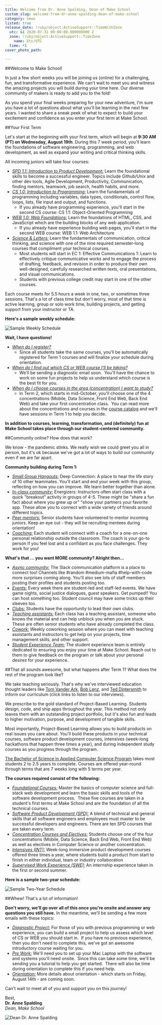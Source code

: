 ```yaml
---
title: Welcome from Dr. Anne Spalding, Dean of Make School
custom_slug: welcome-from-dr-anne-spalding-dean-of-make-school
category: news
listed: true
release_date: !ruby/object:ActiveSupport::TimeWithZone
  utc: &1 2020-07-31 00:00:00.000000000 Z
  zone: !ruby/object:ActiveSupport::TimeZone
    name: Etc/UTC
  time: *1
cover_photo_path: 

---
```

##Welcome to Make School!

In just a few short weeks you will be joining us (online) for a challenging, fun, and transformative experience. We can't wait to meet you and witness the amazing projects you will build during your time here. Our diverse community of makers is ready to add you to the fold!

As you spend your final weeks preparing for your new adventure, I'm sure you have a lot of questions about what you'll be learning in the next few years. I wanted to share a sneak peek of what to expect to build your excitement and confidence as you enter your first term at Make School.

##Your First Term

Let's start at the beginning with your first term, which will begin at **9:30 AM (PT) on Wednesday, August 19th**. During this 7 week period, you'll learn the foundations of software engineering, programming, and web development, as well as expand your writing and critical thinking skills.

All incoming juniors will take four courses:

- <u>*SPD 1.1: Introduction to Product Development:*</u> Learn the foundational skills to become a successful engineer. Topics include Github/Unix and other dev tools, Agile Development, Productivity, Communication, finding mentors, teamwork, job search, health habits, and more.
- <u>*CS 1.0: Introduction to Programming:*</u> Learn the fundamentals of programming including variables, data types, conditionals, control flow, loops, lists, file input and output, and functions.
   - If you already have programming experience, you'll start in the second CS course: CS 1.1: Object-Oriented Programming 
- <u>*WEB 1.0: Web Foundations:*</u> Learn the foundations of HTML, CSS, and JavaScript which are the building blocks of any web application. 
   - If you already have experience building web pages, you'll start in the second WEB course: WEB 1.1: Web Architecture 
- <u>*Science & Letters:*</u> Learn the fundamentals of communication, critical thinking, and science with one of the nine required semester-long courses that compliment your technical courses.
   - Most students will start in EC 1: Effective Communications 1: Learn to effectively critique communicative works and to engage the process of drafting, feedback, and revision in order to produce their own well-designed, carefully researched written texts, oral presentations, and visual communications.
   - Students with previous college credit may start in one of the other courses.

Each course meets for 5.5 hours a week in one, two, or sometimes three sessions. That's a lot of class time but don't worry, most of that time is active learning, group or solo work time, building projects, and getting support from your instructor or TA.

**Here's a sample weekly schedule:**

![Sample Weekly Schedule](https://res.cloudinary.com/makeschool/image/upload/v1596226410/Blog/welcome-message-sample-weekly-schedule.png "Sample Weekly Schedule")

**Wait, I have questions!**

- <u>*When do I register?*</u>
   - Since all students take the same courses, you'll be automatically registered for Term 1 courses and will finalize your schedule during orientation. 
- <u>*When do I find out which CS or WEB course I'll be taking?*</u>
   - We'll be sending a diagnostic email soon.  You'll have the chance to work on some fun projects to help us understand which course is the best fit for you. 
- <u>*When do I choose courses in the area (concentration) I want to study?*</u>
   - In Term 2, which starts in mid-October, you'll choose one of the 4 concentrations (Mobile, Data Science, Front End Web, Back End Web) and take your first concentration class.  You can read more about the concentrations and courses in the [course catalog](https://docs.google.com/document/d/1a1i2jwXqx__URpWvUf8z8E9iwcdJ05QsPnbjs7Z83Us/preview#heading=h.pwf4kehdczyo) and we'll have sessions in Term 1 to help you decide.

**In addition to courses, learning, transformation, and (definitely) fun at Make School takes place through our student-centered community.**

##Community online? How does that work?

We know - the pandemic stinks. We really wish we could greet you all in person, but it's ok because we've got a lot of ways to build our community even if we are far apart.

**Community building during Term 1:**

- <u>*Small Group Hangouts:*</u> Deep Connection: A place to hear the life story of 10 other teammates. You'll start and end your week with this group, reflecting on how you can improve. We learn better together than alone.
- <u>*In-class community:*</u> Energizers: Instructors often start class with a quick "breakout" activity in groups of 4-5. These might be "share a fun fact about where you grew up or" "show your partners your favorite app. These allow you to connect with a wide variety of friends around different topics.
- <u>*Peer mentors:*</u> Senior students have volunteered to mentor incoming juniors. Keep an eye out - they will be recruiting mentees during orientation!
- <u>*Coaching:*</u> Each student will connect with a coach for a one-on-one personal relationship outside the classroom. The coach is your go-to person if you feel lost and a confidant as you face challenges. They work for you!

**What's that ... you want MORE community? Alright then...**

- <u>*Async community:*</u> The Slack communication platform is a place to connect too! Channels like #random #medium-mafia #help-with-code more surprises coming along. You'll also see lots of staff members posting their profiles and students posting too.
- <u>*Events:*</u> Every week there are student-led and staff-led events. We have game nights, social justice dialogues, guest speakers. Get pumped!! You can host something too. Student council may have some tricks up their sleeves too.
- <u>*Clubs:*</u> Students have the opportunity to lead their own clubs.
- <u>*Teaching assistants:*</u> Each class has a teaching assistant, someone who knows the material and can help unblock you when you are stuck. These are often senior students who have already completed the class.
- <u>*Cowork:*</u> Weekly coworking session where you can meet with teaching assistants and instructors to get help on your projects, time management skills, and other support.
- <u>*Student Experience Team:*</u> The student experience team is entirely dedicated to ensuring you enjoy your time at Make School. Reach out to them to give feedback on the program or talk about your personal desires for your experience.

##That all sounds awesome, but what happens after Term 1? What does the rest of the program look like?

We take teaching seriously. That's why we've interviewed education thought leaders like [Tom Vander Ark](https://soundcloud.com/positivity-dan/teaching-tom-vander-ark-on-agency-self-directed-learning-and-inspiration), [Bob Lenz](https://soundcloud.com/positivity-dan/project-based-learning-bob-lenz-on-how-project-design-can-help-you-grow), and [Ted Dintersmith](https://soundcloud.com/positivity-dan/learning-to-innovate-ted-dintersmith-on-teaching-creativity-and-how-to-face-ambiguity) to inform our curriculum (click links to listen to our interviews).

We prescribe to the gold standard of Project-Based Learning. Students design, code, and ship apps throughout the year. This method not only leaves them with an outstanding project portfolio, but it's also fun and leads to higher motivation, purpose, and development of tangible skills.

Most importantly, Project-Based Learning allows you to build products on real issues you care about. You'll build these products in your technical courses, software product development courses, intensives (week-long hackathons that happen three times a year), and during independent study courses as you progress through the program.

[The Bachelor of Science in Applied Computer Science Program](https://docs.google.com/document/d/1a1i2jwXqx__URpWvUf8z8E9iwcdJ05QsPnbjs7Z83Us/preview#heading=h.8jlvxjwqssgs) takes most students 2 to 2.5 years to complete. Courses are offered year-round through terms that are 7 weeks long with 5 terms per year.

**The courses required consist of the following:**

- <u>*Foundational Courses:*</u> Master the basics of computer science and full-stack web development and learn the basic skills and tools of the software development process.  These five courses are taken in a student's first terms at Make School and are the foundation of all the technical courses.
- <u>*Software Product Development (SPD):*</u> A blend of technical and general skills that all software engineers and employees must master to be successful developers and engineers. There are ten SPD courses that are taken every term.
- <u>*Concentration Courses and Electives:*</u> Students choose one of the four concentrations (Mobile, Data Science, Back End Web, Front End Web) as well as electives in Computer Science or another concentration.
- <u>*Intensives (INT):*</u> Week-long immersive product development courses offered three times a year, where students build a product from start to finish in either individual, team or industry collaboration
- <u>*Supervised Work Experience (SWE):*</u> An internship experience taken in the first or second summer.

**Here is a sample two-year schedule:**

![Sample Two-Year Schedule](https://res.cloudinary.com/makeschool/image/upload/v1596226410/Blog/welcome-message-sample_2-year-schedule.png "Sample Two-Year Schedule")

##Whew! That's a lot of information!

**Don't worry, we'll go over all of this once you're onsite and answer any questions you still have.** In the meantime, we'll be sending a few more emails with these topics:

- <u>*Diagnostic Project:*</u> For those of you with previous programming or web experience, you can build a small project to help us assess which level of CS or WEB you should start in.  If you have no previous experience, then you don't need to complete this, we've got an awesome introductory course waiting for you.
- <u>*Pre Work:*</u> We'll need you to set up your Mac Laptop with the software and systems you'll need onsite.  Since this can take some time, we'll be sending you a tutorial to help you get started.  There will also be time during orientation to complete this if you need help.
- <u>*Orientation:*</u> More details about orientation - which starts on Friday, August 14th - are coming soon.

Can't wait to meet all of you and support you on this journey!

Best,<br/>
**Dr. Anne Spalding**<br/>
_Dean, Make School_

![Dean Dr. Anne Spalding](https://res.cloudinary.com/makeschool/image/upload/v1566331962/Faculty/Spalding_Anne.jpg "Dean Dr. Anne Spalding")